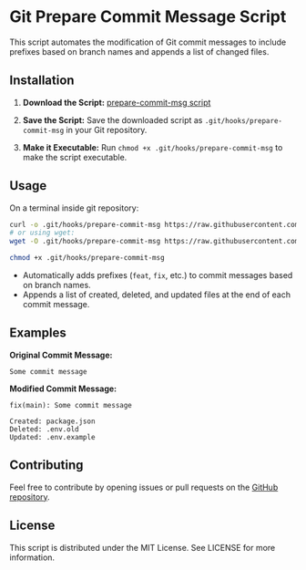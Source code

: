 # Git Prepare Commit Message Script

This script automates the modification of Git commit messages to include prefixes based on branch names and appends a list of changed files.

## Installation

1. **Download the Script:** [prepare-commit-msg script](https://raw.githubusercontent.com/stdioh321/utils/main/git-pre-message-with-prefix/prepare-commit-msg)
   
2. **Save the Script:** Save the downloaded script as `.git/hooks/prepare-commit-msg` in your Git repository.

3. **Make it Executable:** Run `chmod +x .git/hooks/prepare-commit-msg` to make the script executable.

## Usage

On a terminal inside git repository:
```bash
curl -o .git/hooks/prepare-commit-msg https://raw.githubusercontent.com/stdioh321/utils/main/git-pre-message-with-prefix/prepare-commit-msg
# or using wget:
wget -O .git/hooks/prepare-commit-msg https://raw.githubusercontent.com/stdioh321/utils/main/git-pre-message-with-prefix/prepare-commit-msg

chmod +x .git/hooks/prepare-commit-msg
```

- Automatically adds prefixes (`feat`, `fix`, etc.) to commit messages based on branch names.
- Appends a list of created, deleted, and updated files at the end of each commit message.

## Examples

**Original Commit Message:**

```
Some commit message
```

**Modified Commit Message:**
```
fix(main): Some commit message

Created: package.json
Deleted: .env.old
Updated: .env.example

```

## Contributing

Feel free to contribute by opening issues or pull requests on the [GitHub repository](https://github.com/stdioh321/utils/tree/main/git-pre-message-with-prefix).

## License

This script is distributed under the MIT License. See LICENSE for more information.